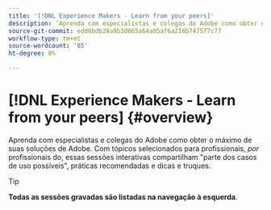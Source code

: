 ```yaml
---
title: '[!DNL Experience Makers - Learn from your peers]'
description: ‘Aprenda com especialistas e colegas do Adobe como obter o máximo de suas soluções de Adobe. [!DNL Experience Makers - Learn from your peers] é uma série global de eventos virtuais de aprendizado para clientes, com o objetivo de aprofundar [!DNL Adobe Experience Cloud] soluções."
source-git-commit: edd0bdb28a9b3d065a64a95af6a216b747577c77
workflow-type: tm+mt
source-wordcount: '85'
ht-degree: 0%

---
```


# [!DNL Experience Makers - Learn from your peers] {#overview}

Aprenda com especialistas e colegas do Adobe como obter o máximo de suas soluções de Adobe. Com tópicos selecionados para profissionais, _por_ profissionais do, essas sessões interativas compartilham &quot;parte dos casos de uso possíveis&quot;, práticas recomendadas e dicas e truques.

>[!TIP]
>
>**Todas as sessões gravadas são listadas na navegação à esquerda**.
